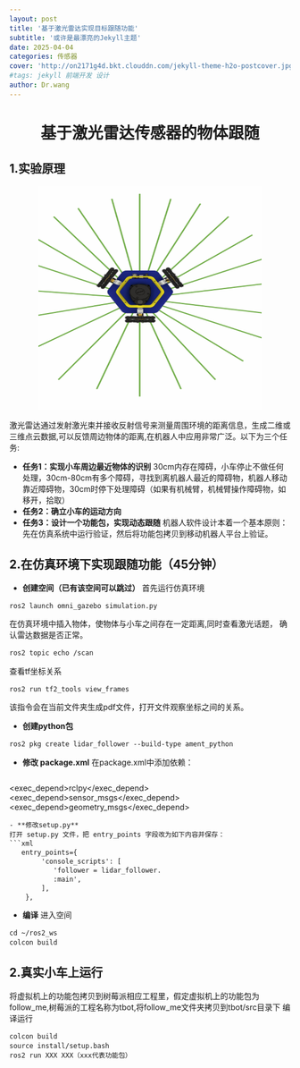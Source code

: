```yaml
---
layout: post
title: '基于激光雷达实现目标跟随功能'
subtitle: '或许是最漂亮的Jekyll主题'
date: 2025-04-04
categories: 传感器
cover: 'http://on2171g4d.bkt.clouddn.com/jekyll-theme-h2o-postcover.jpg'
#tags: jekyll 前端开发 设计
author: Dr.wang
---
```

# <center>基于激光雷达传感器的物体跟随
## 1.实验原理
<center>

<img src="/assets/images/lidar_1.png" alt =" " width="400" height="400">
</center>

激光雷达通过发射激光束并接收反射信号来测量周围环境的距离信息，生成二维或三维点云数据,可以反馈周边物体的距离,在机器人中应用非常广泛。以下为三个任务:
- **任务1：实现小车周边最近物体的识别**
  30cm内存在障碍，小车停止不做任何处理，30cm-80cm有多个障碍，寻找到离机器人最近的障碍物，机器人移动靠近障碍物，30cm时停下处理障碍（如果有机械臂，机械臂操作障碍物，如移开，拾取）
- **任务2：确立小车的运动方向**
- **任务3：设计一个功能包，实现动态跟随**
机器人软件设计本着一个基本原则：先在仿真系统中运行验证，然后将功能包拷贝到移动机器人平台上验证。
## 2.在仿真环境下实现跟随功能（45分钟）
- **创建空间（已有该空间可以跳过）**
首先运行仿真环境
```xml
ros2 launch omni_gazebo simulation.py
```
在仿真环境中插入物体，使物体与小车之间存在一定距离,同时查看激光话题，
确认雷达数据是否正常。
```xml
ros2 topic echo /scan
```
查看tf坐标关系
```
ros2 run tf2_tools view_frames
```
该指令会在当前文件夹生成pdf文件，打开文件观察坐标之间的关系。
- **创建python包**
```xml
ros2 pkg create lidar_follower --build-type ament_python
```
- **修改 package.xml** 
在package.xml中添加依赖：
  ```xml  
<exec_depend>rclpy</exec_depend>
<exec_depend>sensor_msgs</exec_depend>
<exec_depend>geometry_msgs</exec_depend>
```
- **修改setup.py**
打开 setup.py 文件，把 entry_points 字段改为如下内容并保存：
```xml
   entry_points={
        'console_scripts': [  
           'follower = lidar_follower.
           :main',
        ],
    },
```
- **编译**
进入空间
```xml
cd ~/ros2_ws
colcon build
```
## 2.真实小车上运行
将虚拟机上的功能包拷贝到树莓派相应工程里，假定虚拟机上的功能包为
follow_me,树莓派的工程名称为tbot,将follow_me文件夹拷贝到tbot/src目录下
编译运行
```xml
colcon build
source install/setup.bash
ros2 run XXX XXX（xxx代表功能包）
```